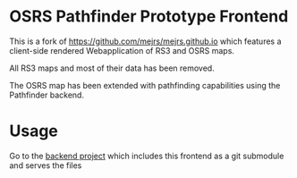 # OSRS Pathfinder Prototype Frontend

This is a fork of https://github.com/mejrs/mejrs.github.io which features a client-side rendered Webapplication of RS3 and OSRS maps.

All RS3 maps and most of their data has been removed.

The OSRS map has been extended with pathfinding capabilities using the Pathfinder backend.

# Usage

Go to the [backend project](https://github.com/OlZe/osrs_pathfinder) which includes this frontend as a git submodule and serves the files

